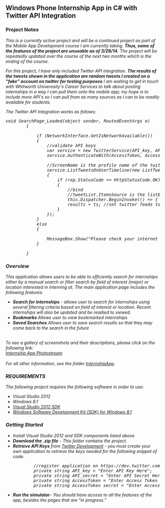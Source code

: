 <h2>Windows Phone Internship App in C# with Twitter API Integration</h2>
<h3>Project Notes</h3>
<i>This is a currently active project and will be a continued project as part of the Mobile App Development course I am currently taking. <b>Thus, some of the features of the project are unusable as of 3/28/14.</b> The project will be repeatedly updated over the course of the next two months which is the ending of the course. <br>

For this project, I have only included Twitter API integration. <b>The results of the tweets shown in the application are random tweets I created on a "fake" account on twitter for testing purposes</b> I am waiting to get in touch with Whitworth Univeresity's Career Services to talk about posting internships in a way I can pull them onto the mobile app; my hope is to include more API's so I can pull from as many sources as I can to be readily available for students.<br>

The Twitter API Integration works as follows:
<pre>
void SearchPage_Loaded(object sender, RoutedEventArgs e)
        {

            if (NetworkInterface.GetIsNetworkAvailable())
            {
                //validate API keys
                var service = new TwitterService(API_key, API_secret );
                service.AuthenticateWith(AccessToken, AccessToken_secret);

                //ScreenName is the profile name of the twitter user.
                service.ListTweetsOnUserTimeline(new ListTweetsOnUserTimelineOptions() { ScreenName = "Internship_DNF" }, (ts, rep) => //ts = twitter feeds
                {
                    if (rep.StatusCode == HttpStatusCode.OK)
                    {
                        //bind
                        //tweetList.ItemsSource is the listbox that tweets will be 							set to as it updates
                        this.Dispatcher.BeginInvoke(() => { tweetList.ItemsSource = ts; });
                        results = ts; //set twitter feeds to holder since ts is a local variable
                    }
                });
            }
            else
            {

                MessageBox.Show("Please check your internet connection.");
            }

        }
</pre>

<h3>Overview</h3>

This application allows users to be able to efficiently search for internships either by a manual search or filter search by field of interest (major) or location interested in interning at. The main application page includes the following features:
<ul>
	<li><b>Search for internships</b> - allows user to search for internships using several filtering criteria based on field of interest or location. Recent internships will also be updated and be readied to viewed.</li>
    <li><b>Bookmarks</b> Allows user to view bookmarked internships</li>
    <li><b>Saved Searches</b> Allows user to save search results so that they may come back to the search in the future</li>
</ul> <br>
To see a gallery of screenshots and their descriptions, please click on the following link: <br> <a href="https://www.flickr.com/photos/tglasser15/sets/72157643076449664/">Internship App Photostream</a><br>
<br> 
For all other information, see the folder <a href="https://github.com/tglasser15/InternshipApp/tree/master/InternshipApp">InternshipApp</a>.

<h3>REQUIREMENTS </h3>
The following project requires the following software in order to use: <br>
<ul>
	<li>Visual Studio 2012</li>
    <li>Windows 8.1</li>
    <li><a href="http://www.microsoft.com/en-us/download/details.aspx?id=30668">Visual Studio 2012 SDK</a></li>
    <li><a href="http://msdn.microsoft.com/en-us/windows/desktop/bg162891.aspx">Windows Software Development Kit (SDK) for Windows 8.1</a></li>
</ul>


<h3>Getting Started</h3>
<ul>
<li> Install Visual Studio 2012 and SDK components listed above</li>
<li><b>Download the .zip file</b> - This folder contains the project.</li>
<li><b>Retrieve API Keys</b> from <a href="https://dev.twitter.com/">Twitter Development</a> - you must create your own application to retrieve the keys needed for the following snippet of code:
<pre>
        //register application on https://dev.twitter.com/ to retrieve API keys below
        private string API_key = "Enter API Key Here";
        private string API_secret = "Enter API Secret Here";
        private string AccessToken = "Enter Access Token Here";
        private string AccessToken_secret = "Enter Access Token Secret Here";
</pre>
<li><b>Run the simulator</b>- You should have access to all the features of the app, besides the pages that are "in progress."</li>
</ul>

